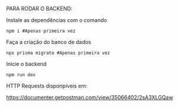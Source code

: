PARA RODAR O BACKEND:

Instale as dependências com o comando
```
npm i #Apenas primeira vez
```
Faça a criação do banco de dados
```
npx prisma migrate #Apenas primeira vez
```
Inicie o backend
```
npm run dev
```
HTTP Requests disponpiveis em:

<https://documenter.getpostman.com/view/35066402/2sA3XLGQaw>
